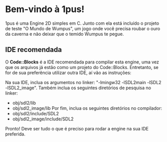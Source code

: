# Bem-vindo à 1pus!
1pus é uma Engine 2D simples em C. Junto com ela está incluído o projeto de teste "O Mundo de Wumpus",
um jogo onde você precisa roubar o ouro da caverna e não deixar que o temido Wumpus te pegue.

## IDE recomendada
O **Code::Blocks** é a IDE recomendada para compilar esta engine, uma vez que os arquivos já estão
como um projeto do Code::Blocks. Entretanto, se for de sua preferência utilizar outra IDE, aí vão
as instruções:

Na sua IDE, inclua os argumentos no linker: "-lmingw32 -lSDL2main -lSDL2 -lSDL2_image".
Também inclua os seguintes diretórios de pesquisa no linker:
- obj/sdl2/lib
- obj/sdl2_image/lib
Por fim, inclua os seguintes diretórios no compilador:
- obj/sdl2/include/SDL2
- obj/sdl2_image/include/SDL2

Pronto! Deve ser tudo o que é preciso para rodar a engine na sua IDE preferida.
